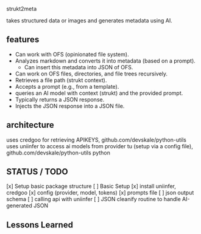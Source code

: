 strukt2meta

takes structured data or images and generates metadata using AI.

## features
- Can work with OFS (opinionated file system).
- Analyzes markdown and converts it into metadata (based on a prompt).
  - Can insert this metadata into JSON of OFS.
- Can work on OFS files, directories, and file trees recursively.
- Retrieves a file path (strukt context).
- Accepts a prompt (e.g., from a template).
- queries an AI model with context (strukt) and the provided prompt.
- Typically returns a JSON response.
- Injects the JSON response into a JSON file.

## architecture
uses credgoo for retrieving APIKEYS, github.com/devskale/python-utils
uses uniinfer to access ai models from provider tu (setup via a config file), github.com/devskale/python-utils
python

## STATUS / TODO
[x] Setup basic package structure
[ ] Basic Setup
    [x] install uniinfer, credgoo
    [x] config (provider, model, tokens)
    [x] prompts file
    [ ] json output schema
    [ ] calling api with uniinfer
    [ ] JSON cleanify routine to handle AI-generated JSON


## Lessons Learned

